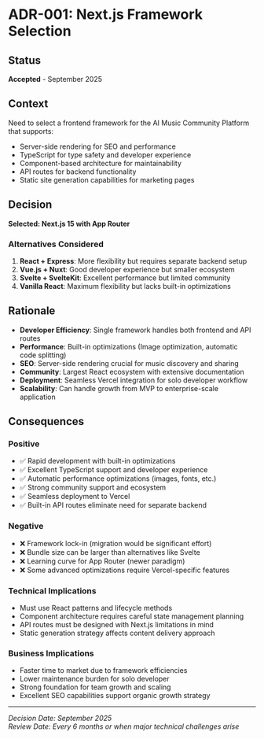 # ADR-001: Next.js Framework Selection

## Status
**Accepted** - September 2025

## Context
Need to select a frontend framework for the AI Music Community Platform that supports:
- Server-side rendering for SEO and performance
- TypeScript for type safety and developer experience
- Component-based architecture for maintainability
- API routes for backend functionality
- Static site generation capabilities for marketing pages

## Decision
**Selected: Next.js 15 with App Router**

### Alternatives Considered
1. **React + Express**: More flexibility but requires separate backend setup
2. **Vue.js + Nuxt**: Good developer experience but smaller ecosystem
3. **Svelte + SvelteKit**: Excellent performance but limited community
4. **Vanilla React**: Maximum flexibility but lacks built-in optimizations

## Rationale
- **Developer Efficiency**: Single framework handles both frontend and API routes
- **Performance**: Built-in optimizations (Image optimization, automatic code splitting)
- **SEO**: Server-side rendering crucial for music discovery and sharing
- **Community**: Largest React ecosystem with extensive documentation
- **Deployment**: Seamless Vercel integration for solo developer workflow
- **Scalability**: Can handle growth from MVP to enterprise-scale application

## Consequences

### Positive
- ✅ Rapid development with built-in optimizations
- ✅ Excellent TypeScript support and developer experience
- ✅ Automatic performance optimizations (images, fonts, etc.)
- ✅ Strong community support and ecosystem
- ✅ Seamless deployment to Vercel
- ✅ Built-in API routes eliminate need for separate backend

### Negative
- ❌ Framework lock-in (migration would be significant effort)
- ❌ Bundle size can be larger than alternatives like Svelte
- ❌ Learning curve for App Router (newer paradigm)
- ❌ Some advanced optimizations require Vercel-specific features

### Technical Implications
- Must use React patterns and lifecycle methods
- Component architecture requires careful state management planning
- API routes must be designed with Next.js limitations in mind
- Static generation strategy affects content delivery approach

### Business Implications
- Faster time to market due to framework efficiencies
- Lower maintenance burden for solo developer
- Strong foundation for team growth and scaling
- Excellent SEO capabilities support organic growth strategy

---

*Decision Date: September 2025*  
*Review Date: Every 6 months or when major technical challenges arise*
